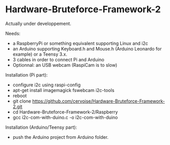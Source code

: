 # Hardware-Bruteforce-Framework-2

Actually under developpement.

Needs: 
- a RaspberryPi or something equivalent supporting Linux and i2c
- an Arduino supporting Keyboard.h and Mouse.h (Arduino Leonardo for example) or a Teensy 3.x.
- 3 cables in order to connect Pi and Arduino
- Optionnal: an USB webcam (RaspiCam is to slow)

Installation (Pi part):
- configure i2c using raspi-config
- apt-get install imagemagick fswebcam i2c-tools
- reboot
- git clone https://github.com/cervoise/Hardware-Bruteforce-Framework-2.git
- cd Hardware-Bruteforce-Framework-2/Raspberry
- gcc i2c-com-with-duino.c -o i2c-com-with-duino

Installation (Arduino/Teensy part):
- push the Arduino project from Arduino folder.

